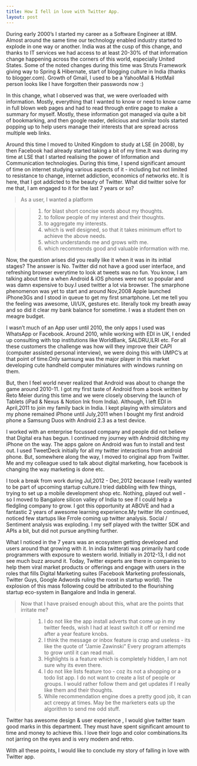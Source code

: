```yaml
---
title: How I fell in love with Twitter App.
layout: post
---
```



During early 2000’s I started my career as a Software Engineer at IBM. Almost around the same time our technology enabled industry started to explode in one way or another. India was at the cusp of this change, and thanks to IT services we had access to at least 20-30% of that information change happening across the corners of this world, especially United States. Some of the noted changes during this time was Struts Framework giving way to Spring & Hibernate, start of blogging culture in India (thanks to blogger.com).  Growth of Gmail, I used to be a YahooMail & HotMail person looks like I have forgotten their passwords now :)

In this change, what I observed was that, we were overloaded with information. Mostly, everything that I wanted to know or need to know came in full blown web pages and had to read through entire page to make a summary for myself. Mostly, these information got managed via quite a bit of bookmarking, and then google reader, delicious and similar tools started popping up to help users manage their interests that are spread across multiple web links.

Around this time I moved to United Kingdom to study at LSE (in 2008), by then Facebook had already started taking a bit of my time.It was during my time at LSE that I started realising the power of Information and Communication technologies. During this time, I spend significant amount of time on internet studying various aspects of it - including but not limited to resistance to change, internet addiction, economics of networks etc. It is here, that I got addicted to the beauty of Twitter. What did twitter solve for me that, I am engaged to it for the last 7 years or so?

>As a user, I wanted a platform

>>1. for blast short concise words about my thoughts.
>>2. to follow people of my interest and their thoughts.
>>3. to aggregate my interests.
>>4. which is well designed, so that it takes minimum effort to achieve the above needs.
>>5. which understands me and grows with me.
>>6. which recommends good and valuable information with me.



Now, the question arises did you really like it when it was in its initial stages? The answer is No. Twitter did not have a good user interface, and refreshing browser everytime to look at tweets was no fun. You know, I am talking about time a when Android & iOS phones were not so popular and was damn expensive to buy.I used twitter a lot via browser. The smarphone phenomenon was yet to start and around Nov,2008 Apple launched iPhone3Gs and I stood in queue to get my first smartphone. Let me tell you the feeling was awesome, UI/UX, gestures etc. literally took my breath away and so did it clear my bank balance for sometime. I was a student then on meagre budget. 

I wasn’t much of an App user until 2010, the only apps I used was WhatsApp or Facebook. Around 2010, while working with EDI in UK, I ended up consulting with top institutions like WorldBank, SALDRU,ILRI etc. For all these customers the challenge was how will they improve their CAPI (computer assisted personal interview), we were doing this with UMPC’s at that point of time.Only samsung was the major player in this market developing cute handheld computer miniatures with windows running on them.

But, then I feel world never realized that Android was about to change the game around 2010-11. I got my first taste of Android from a book written by Reto Meier during this time and we were closely observing the launch of Tablets (iPad & Nexus & Notion Ink from India). Although, I left EDI in April,2011 to join my family back in India. I kept playing with simulators and my phone remained iPhone until July,2011 when I bought my first android phone a Samsung Duos with Android 2.3 as a test device.

I worked with an enterprise focussed company and people did not believe that Digital era has begun. I continued my journey with Android ditching my iPhone on the way. The apps galore on Android was fun to install and test out. I used TweetDeck initially for all my twitter interactions from android phone. But, somewhere along the way, I moved to original app from Twitter. Me and my colleague used to talk about digital marketing, how facebook is changing the way marketing is done etc.

I took a break from work during Jul,2012 - Dec,2012 because I really wanted to be part of upcoming startup culture.I tried dabbling with few things, trying to set up a mobile development shop etc. Nothing, played out well - so I moved to Bangalore silicon valley of India to see if I could help a fledgling company to grow. I got this opportunity at ABOVE and had a fantastic 2 years of awesome learning experience.My twitter life continued, noticed few startups like Frrole coming up twitter analysis. Social / Sentiment analysis was exploding. I my self played with the twitter SDK and APIs a bit, but did not pursue anything further. 

What I noticed in the 7 years was an ecosystem getting developed and users around that growing with it. In india twitterati was primarily hard code programmers with exposure to western world. Initially in 2012-13, I did not see much buzz around it. Today, Twitter experts are there in companies to help them viral market products or offerings and engage with users in the roles that fills Digital Marketing suites (Facebook Marketing professionals, Twitter Guys, Google Adwords ruling the roost in startup world). The explosion of this mass following could be attributed to the flourishing startup eco-system in Bangalore and India in general.

>Now that I have praised enough about this, what are the points that irritate me?

>>1. I do not like the app install adverts that come up in my twitter feeds, wish I had at least switch it off or remind me after a year feature knobs.
>>2. I think the message or inbox feature is crap and useless - its like the quote of “Jamie Zawinski” Every program attempts to grow until it can read mail.
>>3. Highlights is a feature which is completely hidden, I am not sure why its even there.
>>4. I do not like lists feature too - coz its not a shopping  or a todo list app. I do not want to create a list of people or groups. I would rather follow them and get updates if I really like them and their thoughts.
>>5. While recommendation engine does a pretty good job, it can act creepy at times. May be the marketers eats up the algorithm to send me odd stuff.

Twitter has awesome design & user experience , I would give twitter team good marks in this department. They must have spent significant amount to time and money to achieve this. I love their logo and color combinations.Its not jarring on the eyes and is very modern and retro.

With all these points, I would like to conclude my story of falling in love with Twitter app.
